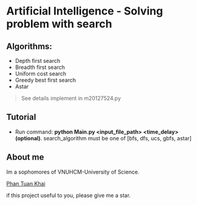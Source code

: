 # Artificial Intelligence - Solving problem with search

## Algorithms:
* Depth first search
* Breadth first search
* Uniform cost search
* Greedy best first search
* Astar
> See details implement in m20127524.py

## Tutorial
* Run command: **python Main.py <input_file_path> <algorithm> <time_delay>(optional)**. search_algorithm must be one of [bfs, dfs, ucs, gbfs, astar]

## About me

Im a sophomores of VNUHCM-University of Science.

[Phan Tuan Khai](facebook.com/phantuankhai1203)

if this project useful to you, please give me a star.